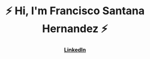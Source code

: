 <h1 align="center">⚡️ Hi, I'm Francisco Santana Hernandez ⚡️</h1>
<h4 align="center"><a href="https://www.linkedin.com/in/santanafrancisco/">LinkedIn</a><!--<a href="https://twitter.com/">Twitter</a> &bull; <a href="https://twitch.tv/">Twitch</a> &bull; <a href="">Blog</a> &bull; <a href="https://dev.to/philnash">DEV</a> &bull; &bull; <a href="https://stackoverflow.com/">Stack Overflow</a>--></h4>

<!--
**frvncisco/frvncisco** is a ✨ _special_ ✨ repository because its `README.md` (this file) appears on your GitHub profile.

Here are some ideas to get you started:

- 🔭 I’m currently working on ...
- 🌱 I’m currently learning ...
- 👯 I’m looking to collaborate on ...
- 🤔 I’m looking for help with ...
- 💬 Ask me about ...
- 📫 How to reach me: ...
- 😄 Pronouns: ...
- ⚡ Fun fact: ...
-->
